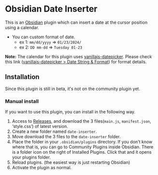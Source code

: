 # Obsidian Date Inserter

This is an [Obsidian](https://obsidian.md/) plugin which can insert a date at the cursor position using a calendar.

<!-- TODO: Insert Demo GIF -->

- You can custom format of date.
  - ex 1: `mm/dd/yyyy` => `01/23/2024/`
  - ex 2: `DD mm-dd` => `Tuesday 01-23`

**Note:** The calendar for this plugin uses [vanillajs-datepicker](https://mymth.github.io/vanillajs-datepicker/#/). Please check this link ([vanillajs-datepicker > Date String & Format](https://mymth.github.io/vanillajs-datepicker/#/date-string+format)) for format details.

## Installation

Since this plugin is still in beta, it's not on the community plugin yet.

### Manual install

If you want to use this plugin, you can install in the following way.

1. Access to [Releases](https://github.com/namikaze-40p/obsidian-date-inserter/releases), and download the 3 files(`main.js`, `manifest.json`, ‘style.css’) of latest version.
1. Create a new folder named `date-inserter`.
1. Move download the 3 files to the `date-inserter` folder.
1. Place the folder in your `.obsidian/plugins` directory. If you don't know where that is, you can go to Community Plugins inside Obsidian. There is a folder icon on the right of Installed Plugins. Click that and it opens your plugins folder.
1. Reload plugins. (the easiest way is just restarting Obsidian)
1. Activate the plugin as normal.

